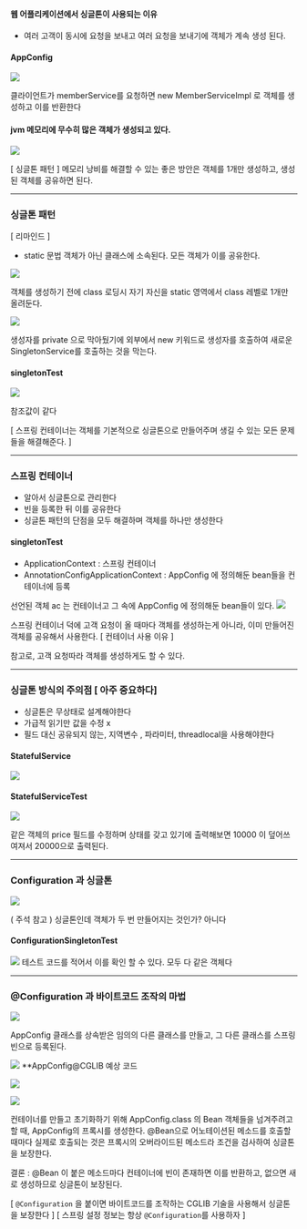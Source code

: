 #### 웹 어플리케이션에서 싱글톤이 사용되는 이유
- 여러 고객이 동시에 요청을 보내고 여러 요청을 보내기에 객체가 계속 생성 된다.
#### AppConfig
![](https://i.imgur.com/uEICwTb.png)

클라이언트가 memberService를 요청하면 new MemberServiceImpl 로 객체를 생성하고 이를 반환한다

#### jvm 메모리에 무수히 많은 객체가 생성되고 있다.
![](https://i.imgur.com/YBaMm9a.png)

[ 싱글톤 패턴 ]
메모리 낭비를 해결할 수 있는 좋은 방안은 객체를 1개만 생성하고, 생성된 객체를 공유하면 된다. 

---
### 싱글톤 패턴

[ 리마인드 ]
- static 문법
객체가 아닌 클래스에 소속된다. 모든 객체가 이를 공유한다.

![](https://i.imgur.com/ThSRElT.png)

객체를 생성하기 전에 class 로딩시 자기 자신을 static 영역에서 class 레벨로 1개만 올려둔다. 

![](https://i.imgur.com/sKLq3M6.png)

생성자를 private 으로 막아뒀기에 외부에서 new 키워드로 생성자를 호출하여 새로운 SingletonService를 호출하는 것을 막는다.

#### singletonTest
![](https://i.imgur.com/fX1o4jP.png)

참조값이 같다

[ 스프링 컨테이너는 객체를 기본적으로 싱글톤으로 만들어주며 생길 수 있는 모든 문제들을 해결해준다. ]

---
### 스프링 컨테이너

- 알아서 싱글톤으로 관리한다
- 빈을 등록한 뒤 이를 공유한다
- 싱글톤 패턴의 단점을 모두 해결하며 객체를 하나만 생성한다

#### singletonTest
- ApplicationContext : 스프링 컨테이너
- AnnotationConfigApplicationContext : AppConfig 에 정의해둔 bean들을 컨테이너에 등록

선언된 객체 ac 는 컨테이너고 그 속에 AppConfig 에 정의해둔 bean들이 있다.
![](https://i.imgur.com/WY0nsr4.png)

스프링 컨테이너 덕에 고객 요청이 올 때마다 객체를 생성하는게 아니라, 이미 만들어진 객체를 공유해서 사용한다. [ 컨테이너 사용 이유 ]

참고로, 고객 요청따라 객체를 생성하게도 할 수 있다.

---
### 싱글톤 방식의 주의점 [ 아주 중요하다]

- 싱글톤은 무상태로 설계해야한다
- 가급적 읽기만 값을 수정 x
- 필드 대신 공유되지 않는, 지역변수 , 파라미터, threadlocal을 사용해야한다

#### StatefulService
![](https://i.imgur.com/Qze2W3o.png)

#### StatefulServiceTest
![](https://i.imgur.com/TGXYi4d.png)

같은 객체의 price 필드를 수정하며 상태를 갖고 있기에 출력해보면 10000 이 덮어쓰여져서 20000으로 출력된다.

---
### Configuration 과 싱글톤

![](https://i.imgur.com/80fajI8.png)

( 주석 참고 )
싱글톤인데 객체가 두 번 만들어지는 것인가? 아니다

#### ConfigurationSingletonTest
![](https://i.imgur.com/jPi4lBB.png)
테스트 코드를 적어서 이를 확인 할 수 있다. 모두 다 같은 객체다

---
### @Configuration 과 바이트코드 조작의 마법

![](https://i.imgur.com/b9QuRoN.png)

AppConfig 클래스를 상속받은 임의의 다른 클래스를 만들고, 그 다른 클래스를 스프링 빈으로 등록된다.

![](https://i.imgur.com/9MGN5X1.png)
**AppConfig@CGLIB 예상 코드

![](https://i.imgur.com/4Pr462G.png)

![](https://i.imgur.com/QWbKFLS.png)

컨테이너를 만들고 초기화하기 위해 AppConfig.class 의 Bean 객체들을 넘겨주려고 할 때, AppConfig의 프록시를 생성한다.
@Bean으로 어노테이션된 메소드를 호출할 때마다 실제로 호출되는 것은 프록시의 오버라이드된 메소드라 조건을 검사하여 싱글톤을 보장한다.

결론 : @Bean 이 붙은 메소드마다 컨테이너에 빈이 존재하면 이를 반환하고, 없으면 새로 생성하므로 싱글톤이 보장된다.

[ `@Configuration` 을 붙이면 바이트코드를 조작하는 CGLIB 기술을 사용해서 싱글톤을 보장한다 ] 
[ 스프링 설정 정보는 항상 `@Configuration`를 사용하자 ]


